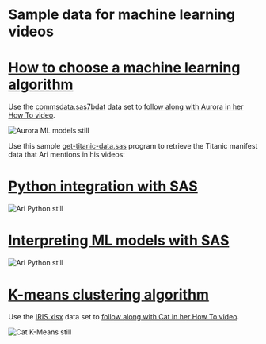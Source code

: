 # Sample data for machine learning videos 

# [How to choose a machine learning algorithm](https://www.youtube.com/watch?v=-oZcf0QEzYM&list=PLVV6eZFA22QwrXd6nSDU18E6XgXSMOs87)

Use the [commsdata.sas7bdat](commsdata.sas7bdat) data set to [follow along with Aurora in her How To video](https://www.youtube.com/watch?v=-oZcf0QEzYM&list=PLVV6eZFA22QwrXd6nSDU18E6XgXSMOs87).

![Aurora ML models still](https://img.youtube.com/vi/-oZcf0QEzYM/0.jpg)


Use this sample [get-titanic-data.sas](get-titanic-data.sas) program to retrieve the Titanic manifest data that Ari mentions in his videos: 

# [Python integration with SAS](https://www.youtube.com/watch?v=6cDU6JGEYSo&list=PLVV6eZFA22QwrXd6nSDU18E6XgXSMOs87)

![Ari Python still](https://img.youtube.com/vi/6LcyVSLwVck/0.jpg)

# [Interpreting ML models with SAS](https://www.youtube.com/watch?v=6LcyVSLwVck&list=PLVV6eZFA22QwrXd6nSDU18E6XgXSMOs87)

![Ari Python still](https://img.youtube.com/vi/6cDU6JGEYSo/0.jpg)


# [K-means clustering algorithm](https://www.youtube.com/watch?v=0CZ8u6oEeqg&list=PLVV6eZFA22QwrXd6nSDU18E6XgXSMOs87)

Use the [IRIS.xlsx](IRIS.xlsx) data set to [follow along with Cat in her How To video](https://www.youtube.com/watch?v=0CZ8u6oEeqg&list=PLVV6eZFA22QwrXd6nSDU18E6XgXSMOs87).

![Cat K-Means still](https://img.youtube.com/vi/0CZ8u6oEeqg/0.jpg)
